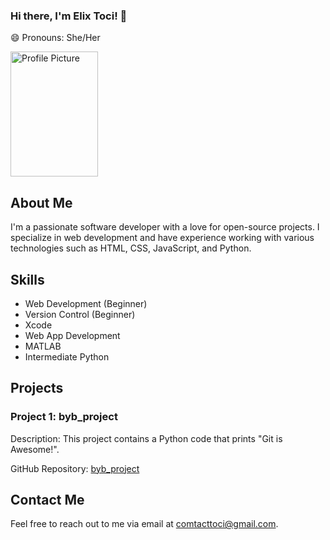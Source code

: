 ### Hi there, I'm Elix Toci! 👋

<!--
**elixtoci/elixtoci** is a ✨ _special_ ✨ repository because its `README.md` (this file) appears on your GitHub profile.
-->

<!-- Add Pronouns -->
😄 Pronouns: She/Her

<!-- Add Profile Picture -->
<img src="[https://miro.medium.com/v2/resize:fit:1400/1*_fQh5vT5GDv3e4KsEN7yOA.jpeg](https://i0.wp.com/www.loadmag.eu/wp-content/uploads/2022/12/47A4332-scaled.jpg?w=2160&ssl=1)" alt="Profile Picture" width="140" height="200">

## About Me
I'm a passionate software developer with a love for open-source projects. I specialize in web development and have experience working with various technologies such as HTML, CSS, JavaScript, and Python.

## Skills
- Web Development (Beginner)
- Version Control (Beginner)
- Xcode
- Web App Development
- MATLAB
- Intermediate Python

## Projects
### Project 1: byb_project
Description: This project contains a Python code that prints "Git is Awesome!".

GitHub Repository: [byb_project](https://github.com/elixtoci/byb_project)

## Contact Me
Feel free to reach out to me via email at comtacttoci@gmail.com.
